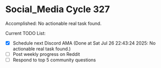 # Social_Media Cycle 327

Accomplished: No actionable real task found.

Current TODO List:

- [x] Schedule next Discord AMA  (Done at Sat Jul 26 22:43:24 2025: No actionable real task found.)
- [ ] Post weekly progress on Reddit
- [ ] Respond to top 5 community questions